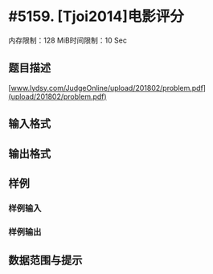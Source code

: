 # #5159. [Tjoi2014]电影评分

内存限制：128 MiB时间限制：10 Sec

## 题目描述

[www.lydsy.com/JudgeOnline/upload/201802/problem.pdf](upload/201802/problem.pdf) 

## 输入格式

## 输出格式

## 样例

### 样例输入

### 样例输出

## 数据范围与提示
